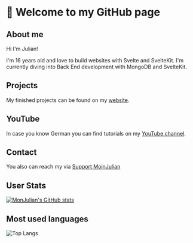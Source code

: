 # :wave: Welcome to my GitHub page

## About me
Hi I'm Julian!

I'm 16 years old and love to build websites with Svelte and SvelteKit. I'm currently diving into Back End development with MongoDB and SvelteKit.

## Projects
My finished projects can be found on my [website](https://moinjulian.com). 

## YouTube
In case you know German you can find tutorials on my [YouTube channel](https://www.youtube.com/@moinjulian).

## Contact
You also can reach my via [Support MoinJulian](support@moinjulian.com)

## User Stats

[![MonJulian's GitHub stats](https://github-readme-stats.vercel.app/api?username=moinjulian)](https://github.com/anuraghazra/github-readme-stats)

## Most used languages

![Top Langs](https://github-readme-stats.vercel.app/api/top-langs/?username=moinjulian&theme=tokyonight&langs_count=10)
